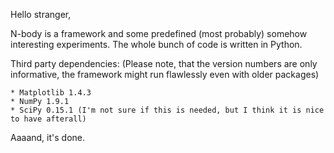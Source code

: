 Hello stranger,

N-body is a framework and some predefined (most probably) somehow interesting experiments. The whole bunch of code is written in Python.

Third party dependencies:
(Please note, that the version numbers are only informative, the framework might run flawlessly even with older packages)
    
    * Matplotlib 1.4.3
    * NumPy 1.9.1
    * SciPy 0.15.1 (I'm not sure if this is needed, but I think it is nice to have afterall)


Aaaand, it's done.

